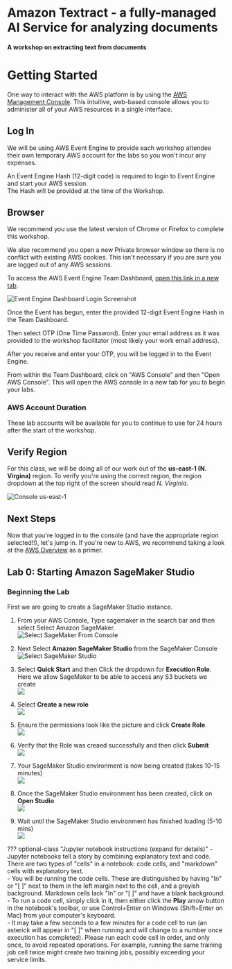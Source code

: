 # Amazon Textract - a fully-managed AI Service for analyzing documents
#### A workshop on extracting text from documents

# Getting Started

One way to interact with the AWS platform is by using the [AWS Management Console](https://aws.amazon.com/console/). This intuitive, web-based console allows you to administer all of your AWS resources in a single interface.

## Log In
We will be using AWS Event Engine to provide each workshop attendee their own temporary AWS account for the labs so you won't incur any expenses.

An Event Engine Hash (12-digit code) is required to login to Event Engine and start your AWS session.  
The Hash will be provided at the time of the Workshop.

## Browser

We recommend you use the latest version of Chrome or Firefox to complete this workshop. 

We also recommend you open a new Private browser window so there is no conflict with existing AWS cookies. This isn't necessary if you are sure you are logged out of any AWS sessions.

To access the AWS Event Engine Team Dashboard, [open this link in a new tab](https://dashboard.eventengine.run/).

![Event Engine Dashboard Login Screenshot](img/ee-dashboard-login.jpg)

Once the Event has begun, enter the provided 12-digit Event Engine Hash in the Team Dashboard.

Then select OTP (One Time Password). Enter your email address as it was provided to the workshop facilitator (most likely your work email address).

After you receive and enter your OTP, you will be logged in to the Event Engine.

From within the Team Dashboard, click on "AWS Console" and then "Open AWS Console". This will open the AWS console in a new tab for you to begin your labs.

### AWS Account Duration
These lab accounts will be available for you to continue to use for 24 hours after the start of the workshop.

## Verify Region

For this class, we will be doing all of our work out of the **us-east-1 (N. Virgina)** region. To verify you're using the correct region, the region dropdown at the top right of the screen should read _N. Virginia_.

![Console us-east-1](img/region-selection.png)


## Next Steps

Now that you're logged in to the console (and have the appropriate region selected!!), let's jump in. If you're new to AWS, we recommend taking a look at the [AWS Overview](overview.md) as a primer.


## Lab 0: Starting Amazon SageMaker Studio

<!--
<img align="left" src="img/eyecatch_sagemaker.png"></br></br>
-->

### Beginning the Lab

First we are going to create a SageMaker Studio instance. 

1. From your AWS Console, Type sagemaker in the search bar and then select Select Amazon SageMaker.  
![Select SageMaker From Console](img/01-select-sm-console.png)  

2. Next Select **Amazon SageMaker Studio** from the SageMaker Console  
![Select SageMaker Studio](img/02-select-smstudio.png)  

3. Select **Quick Start** and then Click the dropdown for **Execution Role**. Here we allow SageMaker to be able to access any S3 buckets we create   
![](img/03-smstudio-quickstart.png)  

4. Select **Create a new role**  
![](img/04-smstudio-iam-newrole.png)

5. Ensure the permissions look like the picture and click **Create Role**  
![](img/05-smstudio-create-iam-role.png)

6. Verify that the Role was creaed successfully and then click **Submit**  
![](img/06-smstudio-create-role-success.png)

7. Your SageMaker Studio environment is now being created (takes 10-15 minutes)  
![](img/07-smstudio-create-pending.png)  

8. Once the SageMaker Studio environment has been created, click on **Open Studio**  
![](img/09-sm-open-studio.png)  

9. Wait until the SageMaker Studio environment has finished loading (5-10 mins)  
![](img/10-smstudio-loading.png)

??? optional-class "Jupyter notebook instructions (expand for details)"
	- Jupyter notebooks tell a story by combining explanatory text and code. There are two types of "cells" in a notebook:  code cells, and "markdown" cells with explanatory text.  
	- You will be running the code cells.  These are distinguished by having "In" or "[ ]" next to them in the left margin next to the cell, and a greyish background.  Markdown cells lack "In" or "[ ]" and have a blank background.
	- To run a code cell, simply click in it, then either click the **Play** arrow button in the notebook's toolbar, or use Control+Enter on Windows (Shift+Enter on Mac) from your computer's keyboard.  
	- It may take a few seconds to a few minutes for a code cell to run (an asterick will appear in "[ ]" when running and will change to a number once execution has completed).  Please run each code cell in order, and only once, to avoid repeated operations.  For example, running the same training job cell twice might create two training jobs, possibly exceeding your service limits.

